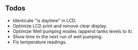 ## Todos

* Identicate "is daytime" in LCD.
* Optimize LCD print and remove clear display.
* Optimize Well pumping modes /append tanks levels to it/.
* Show time to the next run of well pumping.
* Fix temperature readings.